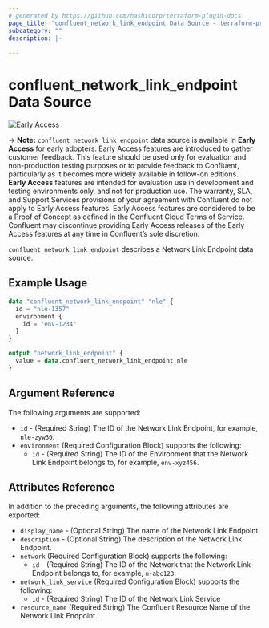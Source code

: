 ```yaml
---
# generated by https://github.com/hashicorp/terraform-plugin-docs
page_title: "confluent_network_link_endpoint Data Source - terraform-provider-confluent"
subcategory: ""
description: |-
   
---
```


# confluent_network_link_endpoint Data Source

[![Early Access](https://img.shields.io/badge/Lifecycle%20Stage-Early%20Access-%2300afba)](https://docs.confluent.io/cloud/current/api.html#section/Versioning/API-Lifecycle-Policy)

-> **Note:** `confluent_network_link_endpoint` data source is available in **Early Access** for early adopters. Early Access features are introduced to gather customer feedback. This feature should be used only for evaluation and non-production testing purposes or to provide feedback to Confluent, particularly as it becomes more widely available in follow-on editions.  
**Early Access** features are intended for evaluation use in development and testing environments only, and not for production use. The warranty, SLA, and Support Services provisions of your agreement with Confluent do not apply to Early Access features. Early Access features are considered to be a Proof of Concept as defined in the Confluent Cloud Terms of Service. Confluent may discontinue providing Early Access releases of the Early Access features at any time in Confluent’s sole discretion.

`confluent_network_link_endpoint` describes a Network Link Endpoint data source.

## Example Usage

```terraform
data "confluent_network_link_endpoint" "nle" {
  id = "nle-1357"
  environment {
    id = "env-1234"
  }
}

output "network_link_endpoint" {
  value = data.confluent_network_link_endpoint.nle
}
```

<!-- schema generated by tfplugindocs -->
## Argument Reference

The following arguments are supported:

- `id` - (Required String) The ID of the Network Link Endpoint, for example, `nle-zyw30`.
- `environment` (Required Configuration Block) supports the following:
  - `id` - (Required String) The ID of the Environment that the Network Link Endpoint belongs to, for example, `env-xyz456`.

## Attributes Reference

In addition to the preceding arguments, the following attributes are exported:

- `display_name` - (Optional String) The name of the Network Link Endpoint.
- `description` - (Optional String) The description of the Network Link Endpoint.
- `network` (Required Configuration Block) supports the following:
  - `id` - (Required String) The ID of the Network that the Network Link Endpoint belongs to, for example, `n-abc123`.
- `network_link_service` (Required Configuration Block) supports the following:
  - `id` - (Required String) The ID of the Network Link Service
- `resource_name` (Required String) The Confluent Resource Name of the Network Link Endpoint.
